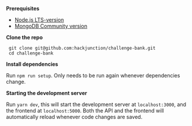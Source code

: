 **Prerequisites**

-   [Node.js LTS-version](https://nodejs.org/en/)
-   [MongoDB Community version](https://docs.mongodb.com/manual/administration/install-community/)

**Clone the repo**

```
 git clone git@github.com:hackjunction/challenge-bank.git
 cd challenge-bank
```

**Install dependencies**

Run `npm run setup`. Only needs to be run again whenever dependencies change.

**Starting the development server**

Run `yarn dev`, this will start the development server at `localhost:3000`, and the frontend at `localhost:5000`. Both the API and the frontend will automatically reload whenever code changes are saved.
